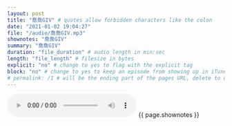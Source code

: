 ```yaml
---
layout: post
title: "喬喬GIV" # quotes allow forbidden characters like the colon
date: "2021-01-02 19:04:27"
file: "/audio/喬喬GIV.mp3"
shownotes: "喬喬GIV"
summary: "喬喬GIV"
duration: "file_duration" # audio length in min:sec
length: "file_length" # filesize in bytes
explicit: "no" # change to yes to flag with the explicit tag
block: "no" # change to yes to keep an episode from showing up in iTunes
# permalink: /1 # will be the ending part of the pages URL, delete to default to the title
---
```


<audio controls>
<source src="{{site.url}}{{site.baseurl}}{{ page.file }}" type="audio/x-mp3">
Your browser does not support the audio element.
</audio>
{{ page.shownotes }}
